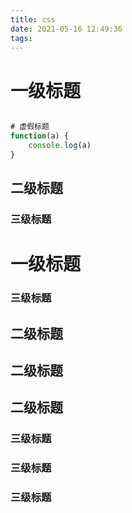 ```yaml
---
title: css
date: 2021-05-16 12:49:36
tags:
---
```


# 一级标题
```javascript

# 虚假标题
function(a) {
    console.log(a)
}

```

## 二级标题


### 三级标题


# 一级标题

### 三级标题


## 二级标题
## 二级标题
## 二级标题
### 三级标题
### 三级标题

### 三级标题

